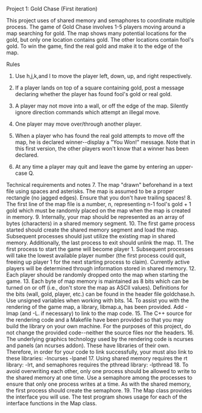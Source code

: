 Project 1: Gold Chase (First iteration)


This project uses of shared memory and semaphores to coordinate multiple process. The game of Gold Chase involves 1-5 players moving around a map searching for gold. The map shows many potential locations for the gold, but only one location contains gold. The other locations contain fool's gold. To win the game, find the real gold and make it to the edge of the map.


Rules
1. Use h,j,k,and l to move the player left, down, up, and right respectively.

2. If a player lands on top of a square containing gold, post a message declaring whether the player has found fool's gold or real gold.
3. A player may not move into a wall, or off the edge of the map. Silently ignore direction commands which attempt an illegal move.
4. One player may move over/through another player.
5. When a player who has found the real gold attempts to move off the map, he is declared winner--display a "You Won!" message. Note that in this first version, the other players won't know that a winner has been declared.
6. At any time a player may quit and leave the game by entering an upper-case Q.



Technical requirements and notes
7. The map "drawn" beforehand in a text file using spaces and asterisks. The map is assumed
to be a proper rectangle (no jagged edges). Ensure that you don't have trailing spaces!
8. The first line of the map file is a number, n, representing n-1 fool's gold + 1 gold which must be randomly placed on the map when the map is created in memory.
9. Internally, your map should be represented as an array of bytes (characters) in a shared memory segment.
10. The first game process started should create the shared memory segment and load the map. Subsequent processes should just utilize the existing map in shared memory. Additionally, the last process to exit should unlink the map.
11. The first process to start the game will become player 1. Subsequent processes will take the lowest available player number (the first process could quit, freeing up player 1 for the next starting process to claim). Currently active players will be determined through information stored in shared memory.
12. Each player should be randomly dropped onto the map when starting the game.
13. Each byte of map memory is maintained as 8 bits which can be turned on or off (i.e., don't store the map as ASCII values). Definitions for the bits (wall, gold, player, etc.) can be found in the header file goldchase.h. Use unsigned variables when working with bits.
14. To assist you with the rendering of the game map, a library, libmap.a, has been provided. Add -lmap (and -L. if necessary) to link to the map code.
15. The C++ source for the rendering code and a Makefile have been provided so that you may build the library on your own machine. For the purposes of this project, do not change the provided code--neither the source files nor the headers.
16. The underlying graphics technology used by the rendering code is ncurses and panels (an ncurses addon). These have libraries of their own. Therefore, in order for your code to link successfully, your must also link to these libraries: -lncurses -lpanel
17. Using shared memory requires the rt library: -lrt, and semaphores requires the pthread library: -lpthread
18. To avoid overwriting each other, only one process should be allowed to write to the shared memory at one time. Use a semaphore among the processes to ensure that only one process writes at a time. As with the shared memory, the first process should create the semaphore.
19. The Map class provides the interface you will use. The test program shows usage for each of the interface functions in the Map class.